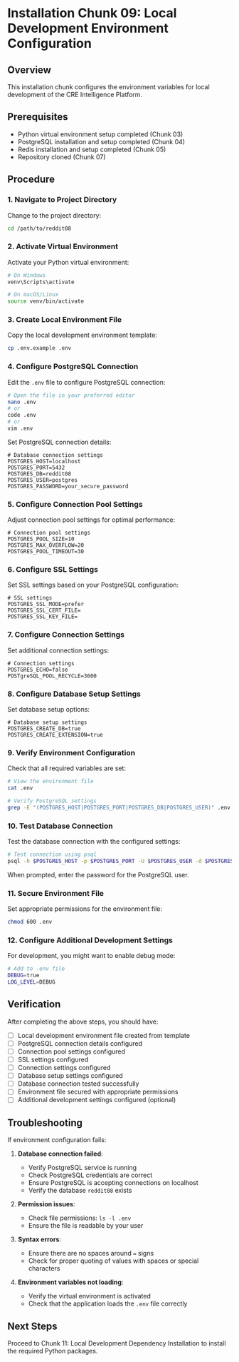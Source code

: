 # Installation Chunk 09: Local Development Environment Configuration

## Overview
This installation chunk configures the environment variables for local development of the CRE Intelligence Platform.

## Prerequisites
- Python virtual environment setup completed (Chunk 03)
- PostgreSQL installation and setup completed (Chunk 04)
- Redis installation and setup completed (Chunk 05)
- Repository cloned (Chunk 07)

## Procedure

### 1. Navigate to Project Directory
Change to the project directory:
```bash
cd /path/to/reddit08
```

### 2. Activate Virtual Environment
Activate your Python virtual environment:
```bash
# On Windows
venv\Scripts\activate

# On macOS/Linux
source venv/bin/activate
```

### 3. Create Local Environment File
Copy the local development environment template:
```bash
cp .env.example .env
```

### 4. Configure PostgreSQL Connection
Edit the `.env` file to configure PostgreSQL connection:
```bash
# Open the file in your preferred editor
nano .env
# or
code .env
# or
vim .env
```

Set PostgreSQL connection details:
```env
# Database connection settings
POSTGRES_HOST=localhost
POSTGRES_PORT=5432
POSTGRES_DB=reddit08
POSTGRES_USER=postgres
POSTGRES_PASSWORD=your_secure_password
```

### 5. Configure Connection Pool Settings
Adjust connection pool settings for optimal performance:
```env
# Connection pool settings
POSTGRES_POOL_SIZE=10
POSTGRES_MAX_OVERFLOW=20
POSTGRES_POOL_TIMEOUT=30
```

### 6. Configure SSL Settings
Set SSL settings based on your PostgreSQL configuration:
```env
# SSL settings
POSTGRES_SSL_MODE=prefer
POSTGRES_SSL_CERT_FILE=
POSTGRES_SSL_KEY_FILE=
```

### 7. Configure Connection Settings
Set additional connection settings:
```env
# Connection settings
POSTGRES_ECHO=false
POSTgreSQL_POOL_RECYCLE=3600
```

### 8. Configure Database Setup Settings
Set database setup options:
```env
# Database setup settings
POSTGRES_CREATE_DB=true
POSTGRES_CREATE_EXTENSION=true
```

### 9. Verify Environment Configuration
Check that all required variables are set:
```bash
# View the environment file
cat .env

# Verify PostgreSQL settings
grep -E "(POSTGRES_HOST|POSTGRES_PORT|POSTGRES_DB|POSTGRES_USER)" .env
```

### 10. Test Database Connection
Test the database connection with the configured settings:
```bash
# Test connection using psql
psql -h $POSTGRES_HOST -p $POSTGRES_PORT -U $POSTGRES_USER -d $POSTGRES_DB
```

When prompted, enter the password for the PostgreSQL user.

### 11. Secure Environment File
Set appropriate permissions for the environment file:
```bash
chmod 600 .env
```

### 12. Configure Additional Development Settings
For development, you might want to enable debug mode:
```bash
# Add to .env file
DEBUG=true
LOG_LEVEL=DEBUG
```

## Verification
After completing the above steps, you should have:
- [ ] Local development environment file created from template
- [ ] PostgreSQL connection details configured
- [ ] Connection pool settings configured
- [ ] SSL settings configured
- [ ] Connection settings configured
- [ ] Database setup settings configured
- [ ] Database connection tested successfully
- [ ] Environment file secured with appropriate permissions
- [ ] Additional development settings configured (optional)

## Troubleshooting
If environment configuration fails:

1. **Database connection failed**:
   - Verify PostgreSQL service is running
   - Check PostgreSQL credentials are correct
   - Ensure PostgreSQL is accepting connections on localhost
   - Verify the database `reddit08` exists

2. **Permission issues**:
   - Check file permissions: `ls -l .env`
   - Ensure the file is readable by your user

3. **Syntax errors**:
   - Ensure there are no spaces around `=` signs
   - Check for proper quoting of values with spaces or special characters

4. **Environment variables not loading**:
   - Verify the virtual environment is activated
   - Check that the application loads the `.env` file correctly

## Next Steps
Proceed to Chunk 11: Local Development Dependency Installation to install the required Python packages.